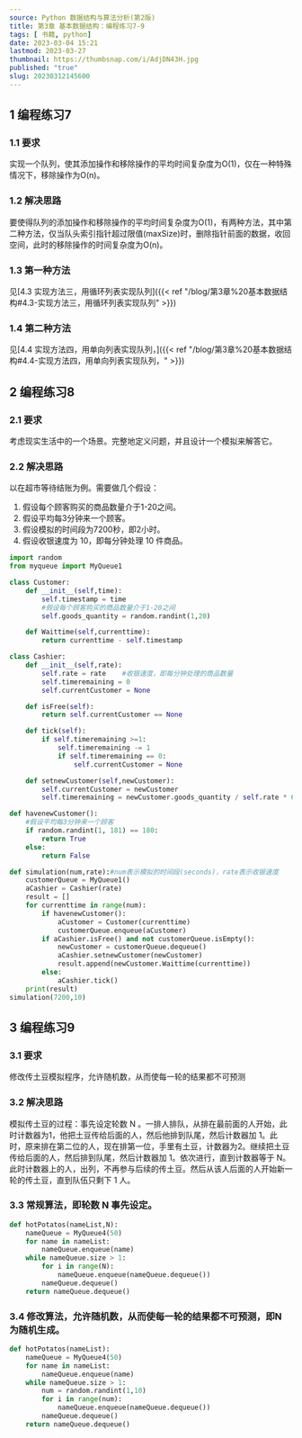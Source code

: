 ```yaml
---
source: Python 数据结构与算法分析(第2版)
title: 第3章 基本数据结构：编程练习7-9
tags: [ 书籍, python]
date: 2023-03-04 15:21
lastmod: 2023-03-27 
thumbnail: https://thumbsnap.com/i/AdjDN43H.jpg
published: "true"
slug: 20230312145600
---
```



## 1 编程练习7
### 1.1 要求
实现一个队列，使其添加操作和移除操作的平均时间复杂度为O(1)，仅在一种特殊情况下，移除操作为O(n)。
### 1.2 解决思路

要使得队列的添加操作和移除操作的平均时间复杂度为O(1)，有两种方法，其中第二种方法，仅当队头索引指针超过限值(maxSize)时，删除指针前面的数据，收回空间，此时的移除操作的时间复杂度为O(n)。

### 1.3 第一种方法
见[4.3 实现方法三，用循环列表实现队列]({{< ref "/blog/第3章%20基本数据结构#4.3-实现方法三，用循环列表实现队列" >}})

### 1.4 第二种方法
见[4.4 实现方法四，用单向列表实现队列，]({{< ref "/blog/第3章%20基本数据结构#4.4-实现方法四，用单向列表实现队列，" >}})

## 2 编程练习8
### 2.1 要求
考虑现实生活中的一个场景。完整地定义问题，并且设计一个模拟来解答它。
### 2.2 解决思路

以在超市等待结账为例。需要做几个假设：
1. 假设每个顾客购买的商品数量介于1-20之间。
2. 假设平均每3分钟来一个顾客。
3. 假设模拟的时间段为7200秒，即2小时。
4. 假设收银速度为 10，即每分钟处理 10 件商品。

```python
import random
from myqueue import MyQueue1

class Customer:
    def __init__(self,time):
        self.timestamp = time
        #假设每个顾客购买的商品数量介于1-20之间
        self.goods_quantity = random.randint(1,20)

    def Waittime(self,currenttime):
        return currenttime - self.timestamp

class Cashier:
    def __init__(self,rate):
        self.rate = rate    #收银速度，即每分钟处理的商品数量
        self.timeremaining = 0
        self.currentCustomer = None

    def isFree(self):
        return self.currentCustomer == None

    def tick(self):
        if self.timeremaining >=1:
            self.timeremaining -= 1
            if self.timeremaining == 0:
                self.currentCustomer = None

    def setnewCustomer(self,newCustomer):
        self.currentCustomer = newCustomer
        self.timeremaining = newCustomer.goods_quantity / self.rate * 60

def havenewCustomer():
    #假设平均每3分钟来一个顾客
    if random.randint(1, 181) == 180:
        return True
    else:
        return False

def simulation(num,rate):#num表示模拟的时间段(seconds)，rate表示收银速度
    customerQueue = MyQueue1()
    aCashier = Cashier(rate)
    result = []
    for currenttime in range(num):
        if havenewCustomer():
            aCustomer = Customer(currenttime)
            customerQueue.enqueue(aCustomer)
        if aCashier.isFree() and not customerQueue.isEmpty():
            newCustomer = customerQueue.dequeue()
            aCashier.setnewCustomer(newCustomer)
            result.append(newCustomer.Waittime(currenttime))
        else:
            aCashier.tick()
    print(result)
simulation(7200,10)
```

## 3 编程练习9
### 3.1 要求
修改传土豆模拟程序，允许随机数，从而使每一轮的结果都不可预测
### 3.2 解决思路

模拟传土豆的过程：事先设定轮数 N 。一排人排队，从排在最前面的人开始，此时计数器为1，他把土豆传给后面的人，然后他排到队尾，然后计数器加 1。此时，原来排在第二位的人，现在排第一位，手里有土豆，计数器为2。继续把土豆传给后面的人，然后排到队尾，然后计数器加 1。依次进行，直到计数器等于 N。此时计数器上的人，出列，不再参与后续的传土豆。然后从该人后面的人开始新一轮的传土豆，直到队伍只剩下 1 人。

### 3.3 常规算法，即轮数 N 事先设定。

```python
def hotPotatos(nameList,N):
    nameQueue = MyQueue4(50)
    for name in nameList:
        nameQueue.enqueue(name)
    while nameQueue.size > 1:
        for i in range(N):
            nameQueue.enqueue(nameQueue.dequeue())
        nameQueue.dequeue()
    return nameQueue.dequeue()
```

### 3.4 修改算法，允许随机数，从而使每一轮的结果都不可预测，即N 为随机生成。

```python
def hotPotatos(nameList):
    nameQueue = MyQueue4(50)
    for name in nameList:
        nameQueue.enqueue(name)
    while nameQueue.size > 1:
        num = random.randint(1,10)
        for i in range(num):
            nameQueue.enqueue(nameQueue.dequeue())
        nameQueue.dequeue()
    return nameQueue.dequeue()
```

